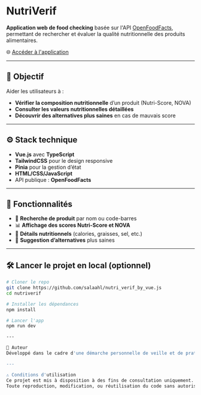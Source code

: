 # NutriVerif

**Application web de food checking** basée sur l'API [OpenFoodFacts](https://world.openfoodfacts.org/), permettant de rechercher et évaluer la qualité nutritionnelle des produits alimentaires.

🌐 [Accéder à l'application](https://nutriverif.onrender.com)

---

## 🧠 Objectif

Aider les utilisateurs à :
- **Vérifier la composition nutritionnelle** d’un produit (Nutri-Score, NOVA)
- **Consulter les valeurs nutritionnelles détaillées**
- **Découvrir des alternatives plus saines** en cas de mauvais score

---

## ⚙️ Stack technique

- **Vue.js** avec **TypeScript**
- **TailwindCSS** pour le design responsive
- **Pinia** pour la gestion d’état
- **HTML/CSS/JavaScript**
- API publique : **OpenFoodFacts**

---

## 🚀 Fonctionnalités

- 🔎 **Recherche de produit** par nom ou code-barres
- 📊 **Affichage des scores Nutri-Score et NOVA**
- 🧾 **Détails nutritionnels** (calories, graisses, sel, etc.)
- 🔁 **Suggestion d’alternatives** plus saines

---

## 🛠️ Lancer le projet en local (optionnel)

```bash
# Cloner le repo
git clone https://github.com/salaahl/nutri_verif_by_vue.js
cd nutriverif

# Installer les dépendances
npm install

# Lancer l'app
npm run dev

---

📄 Auteur
Développé dans le cadre d'une démarche personnelle de veille et de pratique continue.

---

⚠️ Conditions d'utilisation
Ce projet est mis à disposition à des fins de consultation uniquement.
Toute reproduction, modification, ou réutilisation du code sans autorisation écrite est interdite.

